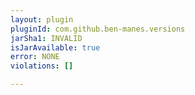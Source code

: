 ```yaml
---
layout: plugin
pluginId: com.github.ben-manes.versions
jarSha1: INVALID
isJarAvailable: true
error: NONE
violations: []

---
```

